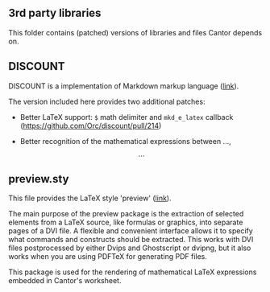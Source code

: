 ## 3rd party libraries

This folder contains (patched) versions of libraries and files Cantor depends on.


## DISCOUNT

DISCOUNT is a implementation of Markdown markup language ([link](https://github.com/Orc/discount)).

The version included here provides two additional patches:

* Better LaTeX support: `$` math delimiter and `mkd_e_latex` callback (https://github.com/Orc/discount/pull/214)

* Better recognition of the mathematical expressions between $...$, $$...$$


## preview.sty
This file provides the LaTeX style 'preview' ([link](https://www.ctan.org/tex-archive/macros/latex/contrib/preview)).

The main purpose of the preview package is the extraction of selected
elements from a LaTeX source, like formulas or graphics, into separate
pages of a DVI file.  A flexible and convenient interface allows it to
specify what commands and constructs should be extracted.  This works
with DVI files postprocessed by either Dvips and Ghostscript or
dvipng, but it also works when you are using PDFTeX for generating PDF
files.

This package is used for the rendering of mathematical LaTeX expressions embedded in Cantor's worksheet.
